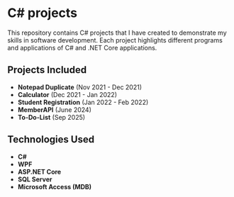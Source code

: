 # C# projects
This repository contains C# projects that I have created to demonstrate my skills in software development. Each project highlights different programs and applications of C# and .NET Core applications.

## Projects Included

- **Notepad Duplicate** (Nov 2021 - Dec 2021)
- **Calculator** (Dec 2021 - Jan 2022)
- **Student Registration** (Jan 2022 - Feb 2022) 
- **MemberAPI** (June 2024)
- **To-Do-List** (Sep 2025)

## Technologies Used

- **C#**
- **WPF**
- **ASP.NET Core**
- **SQL Server**
- **Microsoft Access (MDB)**
